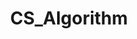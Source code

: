 ---
layout: list
title: CS_Algorithm
slug: CS
permalink: /blog/CS
sitemap: false
description: >
    CS 지식 및 알고리즘 공부 🧩


# accent_color: rgb(38,139,210)
# accent_image:
#   background: rgb(32,32,32)
#   overlay:    false
---